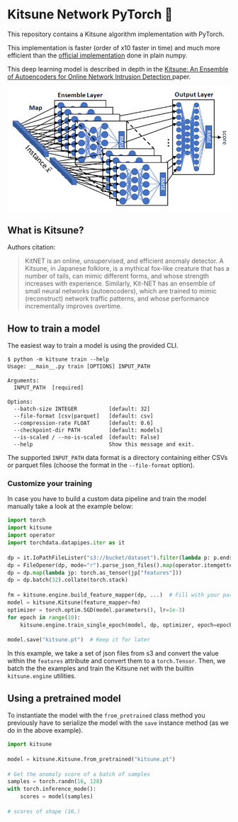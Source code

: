 # Kitsune Network PyTorch 🦊

This repository contains a Kitsune algorithm implementation with PyTorch.

This implementation is faster (order of x10 faster in time) and much more efficient 
than the [official implementation](https://github.com/ymirsky/KitNET-py) done in plain numpy.

This deep learning model is described in depth in the [Kitsune: An Ensemble of Autoencoders for Online Network Intrusion Detection
](https://arxiv.org/pdf/1802.09089v2.pdf) paper.

![](img/KitNET_fig.png)

## What is Kitsune?

Authors citation:

> KitNET is an online, unsupervised, and efficient anomaly detector. A Kitsune, 
in Japanese folklore, is a mythical fox-like creature that has a number of tails, 
can mimic different forms, and whose strength increases with experience. Similarly, 
Kit-NET has an ensemble of small neural networks (autoencoders), which are trained 
to mimic (reconstruct) network traffic patterns, and whose performance incrementally 
improves overtime.

## How to train a model

The easiest way to train a model is using the provided CLI.

```
$ python -m kitsune train --help
Usage: __main__.py train [OPTIONS] INPUT_PATH

Arguments:
  INPUT_PATH  [required]

Options:
  --batch-size INTEGER          [default: 32]
  --file-format [csv|parquet]   [default: csv]
  --compression-rate FLOAT      [default: 0.6]
  --checkpoint-dir PATH         [default: models]
  --is-scaled / --no-is-scaled  [default: False]
  --help                        Show this message and exit.
```

The supported `INPUT_PATH` data format is a directory containing either CSVs or 
parquet files (choose the format in the `--file-format` option).

### Customize your training

In case you have to build a custom data pipeline and train the model manually
take a look at the example below:

```python
import torch
import kitsune
import operator
import torchdata.datapipes.iter as it

dp = it.IoPathFileLister("s3://bucket/dataset").filter(lambda p: p.endswith(".json"))
dp = FileOpener(dp, mode="r").parse_json_files().map(operator.itemgetter(1))
dp = dp.map(lambda jp: torch.as_tensor(jp["features"]))
dp = dp.batch(32).collate(torch.stack)

fm = kitsune.engine.build_feature_mapper(dp, ...)  # Fill with your parameters
model = kitsune.Kitsune(feature_mapper=fm)
optimizer = torch.optim.SGD(model.parameters(), lr=1e-3)
for epoch in range(10):
    kitsune.engine.train_single_epoch(model, dp, optimizer, epoch=epoch)

model.save("kitsune.pt")  # Keep it for later
```

In this example, we take a set of json files from s3 and convert the value within
the `features` attribute and convert them to a `torch.Tensor`. Then, we batch
the the examples and train the Kitsune net with the builtin `kitsune.engine`
utilities.

## Using a pretrained model

To instantiate the model with the `from_pretrained` class method you previously
have to serialize the model with the `save` instance method (as we do in the 
above example).

```python
import kitsune

model = kitsune.Kitsune.from_pretrained("kitsune.pt")

# Get the anomaly score of a batch of samples
samples = torch.randn(16, 128)
with torch.inference_mode():
    scores = model(samples)

# scores of shape (16,)
```
